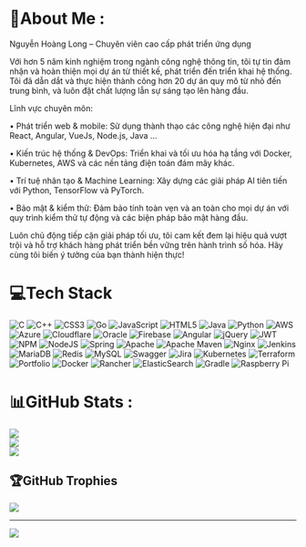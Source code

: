 # 💫About Me :
Nguyễn Hoàng Long – Chuyên viên cao cấp phát triển ứng dụng

Với hơn 5 năm kinh nghiệm trong ngành công nghệ thông tin, tôi tự tin đảm nhận và hoàn thiện mọi dự án từ thiết kế, phát triển đến triển khai hệ thống. Tôi đã dẫn dắt và thực hiện thành công hơn 20 dự án quy mô từ nhỏ đến trung bình, và luôn đặt chất lượng lẫn sự sáng tạo lên hàng đầu.

Lĩnh vực chuyên môn:

• Phát triển web & mobile: Sử dụng thành thạo các công nghệ hiện đại như React, Angular, VueJs, Node.js, Java …

• Kiến trúc hệ thống & DevOps: Triển khai và tối ưu hóa hạ tầng với Docker, Kubernetes, AWS và các nền tảng điện toán đám mây khác.

• Trí tuệ nhân tạo & Machine Learning: Xây dựng các giải pháp AI tiên tiến với Python, TensorFlow và PyTorch.

• Bảo mật & kiểm thử: Đảm bảo tính toàn vẹn và an toàn cho mọi dự án với quy trình kiểm thử tự động và các biện pháp bảo mật hàng đầu.


Luôn chủ động tiếp cận giải pháp tối ưu, tôi cam kết đem lại hiệu quả vượt trội và hỗ trợ khách hàng phát triển bền vững trên hành trình số hóa. Hãy cùng tôi biến ý tưởng của bạn thành hiện thực!

# 💻Tech Stack
![C](https://img.shields.io/badge/c-%2300599C.svg?style=for-the-badge&logo=c&logoColor=white) ![C++](https://img.shields.io/badge/c++-%2300599C.svg?style=for-the-badge&logo=c%2B%2B&logoColor=white) ![CSS3](https://img.shields.io/badge/css3-%231572B6.svg?style=for-the-badge&logo=css3&logoColor=white) ![Go](https://img.shields.io/badge/go-%2300ADD8.svg?style=for-the-badge&logo=go&logoColor=white) ![JavaScript](https://img.shields.io/badge/javascript-%23323330.svg?style=for-the-badge&logo=javascript&logoColor=%23F7DF1E) ![HTML5](https://img.shields.io/badge/html5-%23E34F26.svg?style=for-the-badge&logo=html5&logoColor=white) ![Java](https://img.shields.io/badge/java-%23ED8B00.svg?style=for-the-badge&logo=java&logoColor=white) ![Python](https://img.shields.io/badge/python-3670A0?style=for-the-badge&logo=python&logoColor=ffdd54) ![AWS](https://img.shields.io/badge/AWS-%23FF9900.svg?style=for-the-badge&logo=amazon-aws&logoColor=white) ![Azure](https://img.shields.io/badge/azure-%230072C6.svg?style=for-the-badge&logo=azure-devops&logoColor=white) ![Cloudflare](https://img.shields.io/badge/Cloudflare-F38020?style=for-the-badge&logo=Cloudflare&logoColor=white) ![Oracle](https://img.shields.io/badge/Oracle-F80000?style=for-the-badge&logo=oracle&logoColor=white) ![Firebase](https://img.shields.io/badge/firebase-%23039BE5.svg?style=for-the-badge&logo=firebase) ![Angular](https://img.shields.io/badge/angular-%23DD0031.svg?style=for-the-badge&logo=angular&logoColor=white) ![jQuery](https://img.shields.io/badge/jquery-%230769AD.svg?style=for-the-badge&logo=jquery&logoColor=white) ![JWT](https://img.shields.io/badge/JWT-black?style=for-the-badge&logo=JSON%20web%20tokens) ![NPM](https://img.shields.io/badge/NPM-%23000000.svg?style=for-the-badge&logo=npm&logoColor=white) ![NodeJS](https://img.shields.io/badge/node.js-6DA55F?style=for-the-badge&logo=node.js&logoColor=white) ![Spring](https://img.shields.io/badge/spring-%236DB33F.svg?style=for-the-badge&logo=spring&logoColor=white) ![Apache](https://img.shields.io/badge/apache-%23D42029.svg?style=for-the-badge&logo=apache&logoColor=white) ![Apache Maven](https://img.shields.io/badge/Apache%20Maven-C71A36?style=for-the-badge&logo=Apache%20Maven&logoColor=white) ![Nginx](https://img.shields.io/badge/nginx-%23009639.svg?style=for-the-badge&logo=nginx&logoColor=white) ![Jenkins](https://img.shields.io/badge/jenkins-%232C5263.svg?style=for-the-badge&logo=jenkins&logoColor=white) ![MariaDB](https://img.shields.io/badge/MariaDB-003545?style=for-the-badge&logo=mariadb&logoColor=white) ![Redis](https://img.shields.io/badge/redis-%23DD0031.svg?style=for-the-badge&logo=redis&logoColor=white) ![MySQL](https://img.shields.io/badge/mysql-%2300f.svg?style=for-the-badge&logo=mysql&logoColor=white) ![Swagger](https://img.shields.io/badge/-Swagger-%23Clojure?style=for-the-badge&logo=swagger&logoColor=white) ![Jira](https://img.shields.io/badge/jira-%230A0FFF.svg?style=for-the-badge&logo=jira&logoColor=white) ![Kubernetes](https://img.shields.io/badge/kubernetes-%23326ce5.svg?style=for-the-badge&logo=kubernetes&logoColor=white) ![Terraform](https://img.shields.io/badge/terraform-%235835CC.svg?style=for-the-badge&logo=terraform&logoColor=white) ![Portfolio](https://img.shields.io/badge/Portfolio-%23000000.svg?style=for-the-badge&logo=firefox&logoColor=#FF7139) ![Docker](https://img.shields.io/badge/docker-%230db7ed.svg?style=for-the-badge&logo=docker&logoColor=white) ![Rancher](https://img.shields.io/badge/rancher-%230075A8.svg?style=for-the-badge&logo=rancher&logoColor=white) ![ElasticSearch](https://img.shields.io/badge/-ElasticSearch-005571?style=for-the-badge&logo=elasticsearch) ![Gradle](https://img.shields.io/badge/Gradle-02303A.svg?style=for-the-badge&logo=Gradle&logoColor=white) ![Raspberry Pi](https://img.shields.io/badge/-RaspberryPi-C51A4A?style=for-the-badge&logo=Raspberry-Pi)
# 📊GitHub Stats :
![](https://github-readme-stats.vercel.app/api?username=HLong0902&theme=radical&hide_border=false&include_all_commits=false&count_private=false)<br/>
![](https://github-readme-streak-stats.herokuapp.com/?user=HLong0902&theme=radical&hide_border=false)<br/>
![](https://github-readme-stats.vercel.app/api/top-langs/?username=HLong0902&theme=radical&hide_border=false&include_all_commits=false&count_private=false&layout=compact)

## 🏆GitHub Trophies
![](https://github-trophies.vercel.app/?username=HLong0902&theme=onestar&no-frame=true&no-bg=false&margin-w=4)

---
[![](https://visitcount.itsvg.in/api?id=HLong0902&icon=1&color=10)](https://visitcount.itsvg.in)

